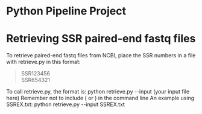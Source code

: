 # Python Pipeline Project

# Retrieving SSR paired-end fastq files
To retrieve paired-end fastq files from NCBI, place the SSR numbers in a file with retrieve.py in this format:
>SSR123456<br />
>SSR654321

To call retrieve.py, the format is: python retrieve.py --input (your input file here)
Remember not to include ( or ) in the command line
An example using SSREX.txt: python retrieve.py --input SSREX.txt